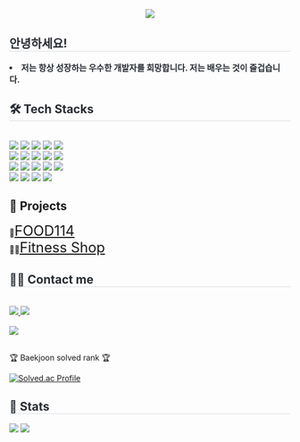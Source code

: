 <div align= "center">
    <img src="https://capsule-render.vercel.app/api?type=egg&color=0:644f4f,100:f8f7f7&height=180&text=Hello%20World!%20I'm%20jinsoon&animation=twinkling&fontColor=4b4848&fontSize=40" />
    </div>
    <div style="text-align: left;"> 
    <h2 style="border-bottom: 1px solid #d8dee4; color: #282d33;"> 안녕하세요! </h2>  
    <div style="font-weight: 700; font-size: 15px; text-align: left; color: #282d33;">  <li> 저는 항상 성장하는 우수한 개발자를 희망합니다. 저는 배우는 것이 즐겁습니다. </div> 
    </div>
    <div style="text-align: left;">
    <h2 style="border-bottom: 1px solid #d8dee4; color: #282d33;"> 🛠️ Tech Stacks </h2> <br> 
    <div style="margin: ; text-align: left;" "text-align: left;"> <img src="https://img.shields.io/badge/CSS3-1572B6?style=plastic&logo=CSS3&logoColor=white">
          <img src="https://img.shields.io/badge/Flutter-02569B?style=plastic&logo=Flutter&logoColor=white">
          <img src="https://img.shields.io/badge/Figma-F24E1E?style=plastic&logo=Figma&logoColor=white">
          <img src="https://img.shields.io/badge/AWS-232F3E?style=plastic&logo=Amazon%20AWS&logoColor=white">
          <img src="https://img.shields.io/badge/Github-181717?style=plastic&logo=Github&logoColor=white">
          <br/><img src="https://img.shields.io/badge/HTML5-E34F26?style=plastic&logo=HTML5&logoColor=white">
          <img src="https://img.shields.io/badge/jQuery-0769AD?style=plastic&logo=jQuery&logoColor=white">
          <img src="https://img.shields.io/badge/Java-007396?style=plastic&logo=Java&logoColor=white">
          <img src="https://img.shields.io/badge/Javascript-F7DF1E?style=plastic&logo=Javascript&logoColor=white">
          <img src="https://img.shields.io/badge/MySQL-4479A1?style=plastic&logo=MySQL&logoColor=white">
          <br/><img src="https://img.shields.io/badge/Node.js-339933?style=plastic&logo=Node.js&logoColor=white">
          <img src="https://img.shields.io/badge/Python-3776AB?style=plastic&logo=Python&logoColor=white">
          <img src="https://img.shields.io/badge/Oracle-F80000?style=plastic&logo=Oracle&logoColor=white">
          <img src="https://img.shields.io/badge/C-A8B9CC?style=plastic&logo=C&logoColor=white">
          <img src="https://img.shields.io/badge/Spring Boot-6DB33F?style=plastic&logo=Spring Boot&logoColor=white">
          <br/><img src="https://img.shields.io/badge/Vue.js-4FC08D?style=plastic&logo=Vue.js&logoColor=white">
          <img src="https://img.shields.io/badge/React-61DAFB?style=plastic&logo=React&logoColor=white">
          <img src="https://img.shields.io/badge/Apache Tomcat-F8DC75?style=plastic&logo=Apache Tomcat&logoColor=white">
          <img src="https://img.shields.io/badge/Linux-FCC624?style=plastic&logo=Linux&logoColor=white">
          </div>
    </div>
    <div style="text-align: left;">
	<h2>📝 Projects </h2>
	    <div>🍔<a style="font-size: 25px;" href="https://github.com/lsssssssssssssss/FOOD114">FOOD114</a></div>
	    <div>🏃‍♂️<a style="font-size: 25px;" href="https://github.com/lsssssssssssssss/miniProject1">Fitness Shop</a></div>
    </div>
    <div style="text-align: left;">
    <h2 style="border-bottom: 1px solid #d8dee4; color: #282d33;"> 🧑‍💻 Contact me </h2> <br> 
    <div style="text-align: left;"> <a href=https://velog.io/@ekfm8581> <img src="https://img.shields.io/badge/Velog-20C997?style=plastic&logo=Velog&logoColor=white&link=https://velog.io/@ekfm8581"> </a>
         <a href=mailto:ekfm6901@gmail.com> <img src="https://img.shields.io/badge/Gmail-EA4335?style=plastic&logo=Gmail&logoColor=white&link=mailto:ekfm6901@gmail.com"> </a>
          </div>  <br> 
    <div style="text-align: left;"> <a href="https://hits.seeyoufarm.com"> <img src="https://hits.seeyoufarm.com/api/count/incr/badge.svg?url=https%3A%2F%2Fgithub.com%2Flsssssssssssssss%2F&count_bg=%23000000&title_bg=%23000000&icon=github.svg&icon_color=%23FFFFFF&title=GitHub&edge_flat=false"/></a>
       </div> 
	<br>
        <p>🏆 Baekjoon solved rank 🏆</p>
	
[![Solved.ac Profile](http://mazassumnida.wtf/api/v2/generate_badge?boj=ekfm8581)](https://solved.ac/ekfm8581)
    </div>
    <div style="text-align: left;"> 
    <h2 style="border-bottom: 1px solid #d8dee4; color: #282d33;"> 🏅 Stats </h2> <div style="text-align: left;"> <img src="https://github-readme-stats.vercel.app/api?username=lsssssssssssssss&bg_color=180,00000000,&title_color=000000&text_color=000000"
         /> <img src="https://github-readme-stats.vercel.app/api/top-langs/?username=lsssssssssssssss&layout=compact&bg_color=180,00000000,&title_color=000000&text_color=000000"
           /> </div> 
    </div>
    
